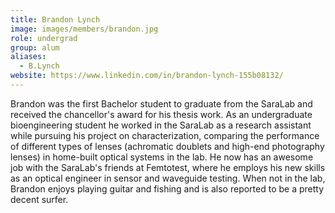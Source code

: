 ```yaml
---
title: Brandon Lynch
image: images/members/brandon.jpg
role: undergrad
group: alum
aliases:
  - B.Lynch
website: https://www.linkedin.com/in/brandon-lynch-155b08132/
---
```

Brandon was the first Bachelor student to graduate from the SaraLab and received the chancellor's award for his thesis work. As an undergraduate bioengineering student he worked in the SaraLab as a research assistant while pursuing his project on  characterization, comparing the performance of different types of lenses (achromatic doublets and high-end photography lenses)  in home-built optical systems in the lab. He now has an awesome job with the SaraLab's friends at Femtotest, where he employs his new skills as an optical engineer in sensor and waveguide testing. When not in the lab, Brandon enjoys playing guitar and fishing and is also reported to be a pretty decent surfer.
